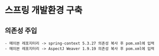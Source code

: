 # 스프링 개발환경 구축

## 의존성 주입
    - 메이븐 레포지터리 -> spring-context 5.3.27 의존성 복사 후 pom.xml에 입력
    - 메이븐 레포지터리 -> AspectJ Weaver 1.9.19 의존성 복사 후 pom.xml에 입력
    